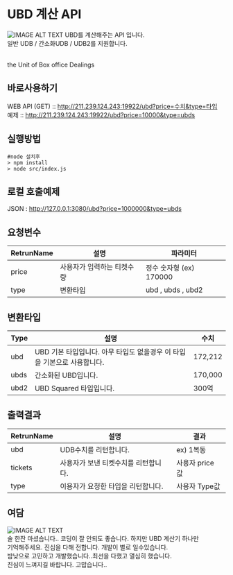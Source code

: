 UBD 계산 API
==================
![IMAGE ALT TEXT](https://user-images.githubusercontent.com/36251104/57471183-8ced5a80-72c5-11e9-81c1-2423f64ae639.jpg)
UBD를 계산해주는 API 입니다.<br>
일반 UDB / 간소화UDB / UDB2를 지원합니다.<br><br>

the Unit of Box office Dealings

바로사용하기
-----------
WEB API (GET) :: http://211.239.124.243:19922/ubd?price=수치&type=타입 <br>
예제 :: http://211.239.124.243:19922/ubd?price=10000&type=ubds <br>

실행방법
--------
<pre><code>#node 설치후
> npm install
> node src/index.js
</code></pre>

로컬 호출예제
--------
JSON : http://127.0.0.1:3080/ubd?price=1000000&type=ubds

요청변수
--------
| RetrunName | 설명 | 파라미터 |
| ------ | ------ | ------ |
| price | 사용자가 입력하는 티켓수량 | 정수 숫자형 (ex) 170000 |
| type | 변환타입 | ubd , ubds , ubd2 |


변환타입
--------
| Type | 설명 | 수치 |
| ------ | ------ |  ------ |
| ubd | UBD 기본 타입입니다. 아무 타입도 없을경우 이 타입을 기본으로 사용합니다. | 172,212 |
| ubds | 간소화된 UBD입니다. | 170,000 |
| ubd2 | UBD Squared 타입입니다. | 300억 |


출력결과
--------  
| RetrunName | 설명 | 결과 |
| ------ | ------ | ------ |
| ubd | UDB수치를 리턴합니다. | ex) 1복동 |
| tickets | 사용자가 보낸 티켓수치를 리턴합니다. | 사용자 price 값 |
| type | 이용자가 요청한 타입을 리턴합니다. | 사용자 Type값 |


여담
--------
![IMAGE ALT TEXT](https://user-images.githubusercontent.com/36251104/57471764-dbe7bf80-72c6-11e9-8c86-ac3f5224757c.png)<br>
술 한잔 마셨습니다.. 코딩이 잘 안되도 좋습니다. 하지만 UBD 계산기 하나만 <br>
기억해주세요. 진심을 다해 전합니다. 개발이 별로 일수있습니다.<br>
밤낮으로 고민하고 개발했습니다..최선을 다했고 열심히 했습니다.<br>
진심이 느껴지길 바랍니다. 고맙습니다..

